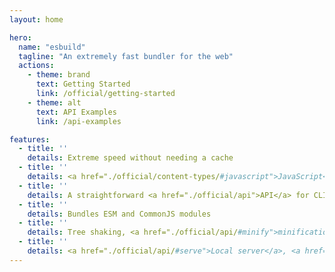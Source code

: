 ```yaml
---
layout: home

hero:
  name: "esbuild"
  tagline: "An extremely fast bundler for the web"
  actions:
    - theme: brand
      text: Getting Started
      link: /official/getting-started
    - theme: alt
      text: API Examples
      link: /api-examples

features:
  - title: ''
    details: Extreme speed without needing a cache
  - title: ''
    details: <a href="./official/content-types/#javascript">JavaScript</a>, <a href="./official/content-types/#css">CSS</a>, <a href="./official/content-types/#typescript">TypeScript</a> and <a href="./official/content-types/#jsx">JSX</a> built-in
  - title: ''
    details: A straightforward <a href="./official/api">API</a> for CLI, JS, and Go
  - title: ''
    details: Bundles ESM and CommonJS modules
  - title: ''
    details: Tree shaking, <a href="./official/api/#minify">minification</a>, and <a href="./official/api/#sourcemap">source maps</a>
  - title: ''
    details: <a href="./official/api/#serve">Local server</a>, <a href="./official/api/#watch">watch mode</a>, and <a href="./official/plugins/">plugins</a>
---
```


<script setup>
import HomeContent from './components/HomeContent.vue'
</script>

<HomeContent />
